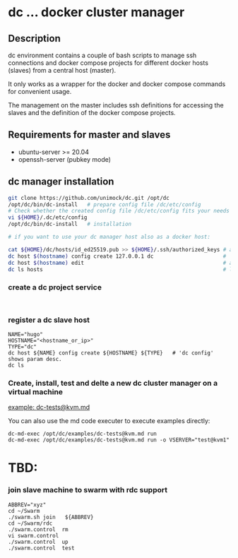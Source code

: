 # dc  ... docker cluster manager

## Description

dc environment contains a couple of bash scripts to manage ssh connections and docker compose projects
for different docker hosts (slaves) from a central host (master).

It only works as a wrapper for the docker and docker compose commands for convenient usage.

The management on the master includes ssh definitions for accessing the slaves and the definition of the docker compose projects.


## Requirements for master and slaves

 * ubuntu-server >= 20.04
 * openssh-server (pubkey mode)

## dc manager installation

```bash
git clone https://github.com/unimock/dc.git /opt/dc
/opt/dc/bin/dc-install   # prepare config file /dc/etc/config
# Check whether the created config file /dc/etc/config fits your needs
vi ${HOME}/.dc/etc/config
/opt/dc/bin/dc-install   # installation

# if you want to use your dc manager host also as a docker host:

cat ${HOME}/dc/hosts/id_ed25519.pub >> ${HOME}/.ssh/authorized_keys # allow dc ssh access
dc host $(hostname) config create 127.0.0.1 dc                      # 'dc config' shows param desc.
dc host $(hostname) edit                                            # add/change properties 
dc ls hosts                                                         # list registered hosts

```

### create a dc project service 

```


```

### register a dc slave host 

```
NAME="hugo"
HOSTNAME="<hostname_or_ip>"
TYPE="dc"
dc host ${NAME} config create ${HOSTNAME} ${TYPE}   # 'dc config' shows param desc.
dc ls
```




### Create, install, test and delte a new dc cluster manager on a virtual machine

[example: dc-tests@kvm.md](./examples/dc-tests@kvm.md)

You can also use the md code executer to execute examples directly:

```
dc-md-exec /opt/dc/examples/dc-tests@kvm.md run
dc-md-exec /opt/dc/examples/dc-tests@kvm.md run -o VSERVER="test@kvm1"

```

# TBD:

### join slave machine to swarm with rdc support
```
ABBREV="xyz"
cd ~/Swarm
./swarm.sh join   ${ABBREV}
cd ~/Swarm/rdc
./swarm.control  rm
vi swarm.control
./swarm.control  up
./swarm.control  test
```



